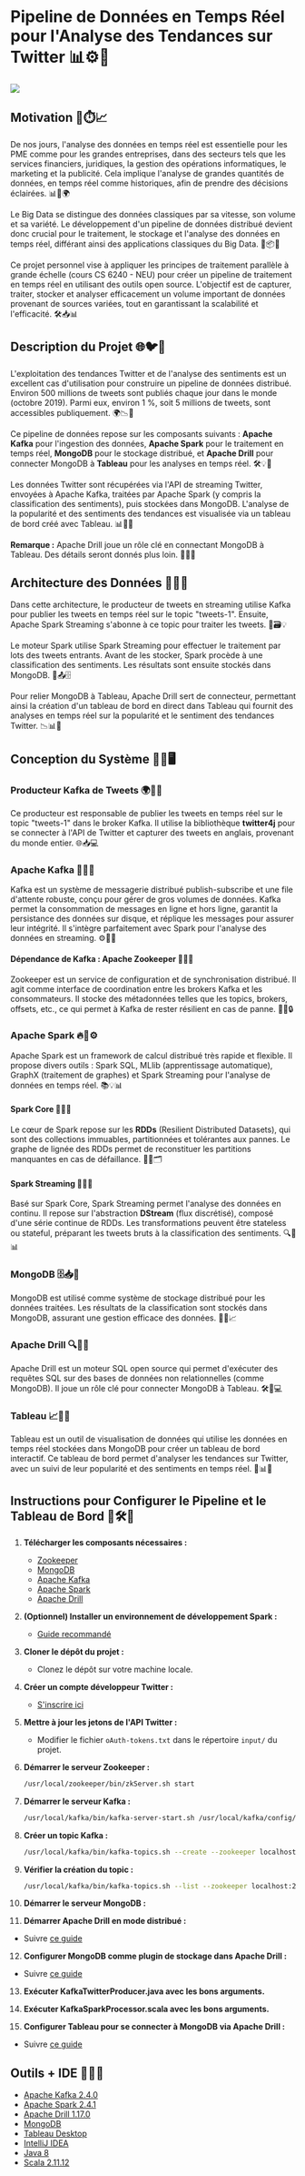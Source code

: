 # Pipeline de Données en Temps Réel pour l'Analyse des Tendances sur Twitter 📊⚙️📡

![](https://github.com/akshitvjain/realtime-twitter-trends-analytics/blob/master/images/realtime-twitter-dashboard.gif)

## Motivation 💼⏱️📈

De nos jours, l'analyse des données en temps réel est essentielle pour les PME comme pour les grandes entreprises, dans des secteurs tels que les services financiers, juridiques, la gestion des opérations informatiques, le marketing et la publicité. Cela implique l'analyse de grandes quantités de données, en temps réel comme historiques, afin de prendre des décisions éclairées. 📊📡🌍

Le Big Data se distingue des données classiques par sa vitesse, son volume et sa variété. Le développement d'un pipeline de données distribué devient donc crucial pour le traitement, le stockage et l'analyse des données en temps réel, différant ainsi des applications classiques du Big Data. 🔄📦📶

Ce projet personnel vise à appliquer les principes de traitement parallèle à grande échelle (cours CS 6240 - NEU) pour créer un pipeline de traitement en temps réel en utilisant des outils open source. L'objectif est de capturer, traiter, stocker et analyser efficacement un volume important de données provenant de sources variées, tout en garantissant la scalabilité et l'efficacité. 🛠️📥📊

## Description du Projet 🌐🐦🧠

L'exploitation des tendances Twitter et de l'analyse des sentiments est un excellent cas d'utilisation pour construire un pipeline de données distribué. Environ 500 millions de tweets sont publiés chaque jour dans le monde (octobre 2019). Parmi eux, environ 1 %, soit 5 millions de tweets, sont accessibles publiquement. 🌍📉💬

Ce pipeline de données repose sur les composants suivants : **Apache Kafka** pour l'ingestion des données, **Apache Spark** pour le traitement en temps réel, **MongoDB** pour le stockage distribué, et **Apache Drill** pour connecter MongoDB à **Tableau** pour les analyses en temps réel. 🛠️💡📡

Les données Twitter sont récupérées via l'API de streaming Twitter, envoyées à Apache Kafka, traitées par Apache Spark (y compris la classification des sentiments), puis stockées dans MongoDB. L'analyse de la popularité et des sentiments des tendances est visualisée via un tableau de bord créé avec Tableau. 📊📲🧠

**Remarque :** Apache Drill joue un rôle clé en connectant MongoDB à Tableau. Des détails seront donnés plus loin. 🔌📘📍

## Architecture des Données 🧱📶📡

Dans cette architecture, le producteur de tweets en streaming utilise Kafka pour publier les tweets en temps réel sur le topic "tweets-1". Ensuite, Apache Spark Streaming s'abonne à ce topic pour traiter les tweets. 🔁🗃️💡

Le moteur Spark utilise Spark Streaming pour effectuer le traitement par lots des tweets entrants. Avant de les stocker, Spark procède à une classification des sentiments. Les résultats sont ensuite stockés dans MongoDB. 💭📤🗄️

Pour relier MongoDB à Tableau, Apache Drill sert de connecteur, permettant ainsi la création d'un tableau de bord en direct dans Tableau qui fournit des analyses en temps réel sur la popularité et le sentiment des tendances Twitter. 📉📊🔗

## Conception du Système 🧰🧠🖥️

### Producteur Kafka de Tweets 🌍💬🔄

Ce producteur est responsable de publier les tweets en temps réel sur le topic "tweets-1" dans le broker Kafka. Il utilise la bibliothèque **twitter4j** pour se connecter à l'API de Twitter et capturer des tweets en anglais, provenant du monde entier. 🌐📥💻

### Apache Kafka 💾💬📨

Kafka est un système de messagerie distribué publish-subscribe et une file d'attente robuste, conçu pour gérer de gros volumes de données. Kafka permet la consommation de messages en ligne et hors ligne, garantit la persistance des données sur disque, et réplique les messages pour assurer leur intégrité. Il s'intègre parfaitement avec Spark pour l'analyse des données en streaming. ⚙️🧵🔁

#### Dépendance de Kafka : Apache Zookeeper 🦓🔐🔁

Zookeeper est un service de configuration et de synchronisation distribué. Il agit comme interface de coordination entre les brokers Kafka et les consommateurs. Il stocke des métadonnées telles que les topics, brokers, offsets, etc., ce qui permet à Kafka de rester résilient en cas de panne. 💽🧭🔒

### Apache Spark 🔥🧠⚙️

Apache Spark est un framework de calcul distribué très rapide et flexible. Il propose divers outils : Spark SQL, MLlib (apprentissage automatique), GraphX (traitement de graphes) et Spark Streaming pour l'analyse de données en temps réel. 📚💡📊

#### Spark Core 🧱🔁🧮

Le cœur de Spark repose sur les **RDDs** (Resilient Distributed Datasets), qui sont des collections immuables, partitionnées et tolérantes aux pannes. Le graphe de lignée des RDDs permet de reconstituer les partitions manquantes en cas de défaillance. 🔄🧩🗂️

#### Spark Streaming 🌊🧠🧰

Basé sur Spark Core, Spark Streaming permet l'analyse des données en continu. Il repose sur l'abstraction **DStream** (flux discrétisé), composé d'une série continue de RDDs. Les transformations peuvent être stateless ou stateful, préparant les tweets bruts à la classification des sentiments. 🔍📝📊

### MongoDB 🗄️📥📡

MongoDB est utilisé comme système de stockage distribué pour les données traitées. Les résultats de la classification sont stockés dans MongoDB, assurant une gestion efficace des données. 🔐📂📈

### Apache Drill 🔍🧠🔗

Apache Drill est un moteur SQL open source qui permet d'exécuter des requêtes SQL sur des bases de données non relationnelles (comme MongoDB). Il joue un rôle clé pour connecter MongoDB à Tableau. 🛠️📡💻

### Tableau 📈🎨🧩

Tableau est un outil de visualisation de données qui utilise les données en temps réel stockées dans MongoDB pour créer un tableau de bord interactif. Ce tableau de bord permet d'analyser les tendances sur Twitter, avec un suivi de leur popularité et des sentiments en temps réel. 🧠📊📌

## Instructions pour Configurer le Pipeline et le Tableau de Bord 🧭🛠️🔌

1. **Télécharger les composants nécessaires :**
   - [Zookeeper](https://www.apache.org/dyn/closer.lua/zookeeper/zookeeper-3.5.7/apache-zookeeper-3.5.7-bin.tar.gz)
   - [MongoDB](https://docs.mongodb.com/guides/server/install/)
   - [Apache Kafka](https://archive.apache.org/dist/kafka/2.4.0/kafka_2.12-2.4.0.tgz)
   - [Apache Spark](https://spark.apache.org/downloads.html)
   - [Apache Drill](https://drill.apache.org/docs/installing-drill-on-linux-and-mac-os-x/)

2. **(Optionnel) Installer un environnement de développement Spark :**
   - [Guide recommandé](https://kaizen.itversity.com/setup-development-environment-intellij-and-scala-big-data-hadoop-and-spark/)

3. **Cloner le dépôt du projet :**
   - Clonez le dépôt sur votre machine locale.

4. **Créer un compte développeur Twitter :**
   - [S'inscrire ici](https://developer.twitter.com/en/apply-for-access)

5. **Mettre à jour les jetons de l'API Twitter :**
   - Modifier le fichier `oAuth-tokens.txt` dans le répertoire `input/` du projet.

6. **Démarrer le serveur Zookeeper :**
   ```bash
   /usr/local/zookeeper/bin/zkServer.sh start
   ```

7. **Démarrer le serveur Kafka :**
   ```bash
   /usr/local/kafka/bin/kafka-server-start.sh /usr/local/kafka/config/server.properties
   ```

8. **Créer un topic Kafka :**
   ```bash
   /usr/local/kafka/bin/kafka-topics.sh --create --zookeeper localhost:2181 --replication-factor 1 --partitions 1 --topic tweets-1
   ```

9. **Vérifier la création du topic :**
   ```bash
   /usr/local/kafka/bin/kafka-topics.sh --list --zookeeper localhost:2181
   ```

10. **Démarrer le serveur MongoDB :**

11. **Démarrer Apache Drill en mode distribué :**
   - Suivre [ce guide](https://drill.apache.org/docs/starting-drill-in-distributed-mode/)

12. **Configurer MongoDB comme plugin de stockage dans Apache Drill :**
   - Suivre [ce guide](https://drill.apache.org/docs/mongodb-storage-plugin/)

13. **Exécuter KafkaTwitterProducer.java avec les bons arguments.**

14. **Exécuter KafkaSparkProcessor.scala avec les bons arguments.**

15. **Configurer Tableau pour se connecter à MongoDB via Apache Drill :**
   - Suivre [ce guide](https://help.tableau.com/current/pro/desktop/en-us/examples_apachedrill.htm)

## Outils + IDE 🧰🧪🧠

- [Apache Kafka 2.4.0](https://kafka.apache.org/)
- [Apache Spark 2.4.1](https://spark.apache.org/)
- [Apache Drill 1.17.0](https://drill.apache.org/)
- [MongoDB](https://www.mongodb.com/)
- [Tableau Desktop](https://www.tableau.com/)
- [IntelliJ IDEA](https://www.jetbrains.com/idea/)
- [Java 8](https://www.oracle.com/java/technologies/javase/javase-jdk8-downloads.html)
- [Scala 2.11.12](https://www.scala-lang.org/download/2.11.12.html)


